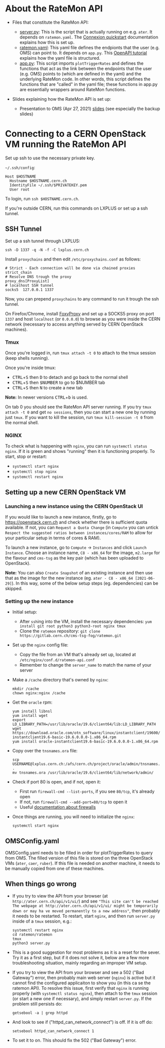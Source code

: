 # About the RateMon API

* Files that constitute the RateMon API:
    - [server.py](https://gitlab.cern.ch/cms-tsg-fog/ratemon/-/blob/master/ratemon/server.py): This is the script that is actually running on e.g. `ater`. It depends on `ratemon.yaml`. The [Connexion quickstart](https://connexion.readthedocs.io/en/latest/quickstart.html) documentation explains how this is set up.
    - [ratemon.yaml](https://gitlab.cern.ch/cms-tsg-fog/ratemon/-/blob/master/ratemon/api/ratemon.yaml): This yaml file defines the endpionts that the user (e.g. OMS) can point to. It depends on `app.py`. This [OpenAPI tutorial](https://idratherbewriting.com/learnapidoc/pubapis_openapi_tutorial_overview.html) explains how the yaml file is structured.
    - [app.py](https://gitlab.cern.ch/cms-tsg-fog/ratemon/-/blob/master/ratemon/app.py): This script imports `plotTriggerRates` and defines the functions that act as the link between the endpoints that the user (e.g. OMS) points to (which are defined in the yaml) and the underlying RateMon code. In other words, this script defines the functions that are "called" in the yaml file; these functions in app.py are essentially wrappers around RateMon functions.

* Slides explaining how the RateMon API is set up:
    - Presentation to OMS (Apr 27, 2021) [slides](https://indico.cern.ch/event/1032855/contributions/4337590/attachments/2234073/3786146/ratemon_update_for_oms_meeting_kmohrman.pdf) (see especially the backup slides)


# Connecting to a CERN OpenStack VM running the RateMon API

Set up ssh to use the necessary private key.

`~/.ssh/config`:

```
Host $HOSTNAME
  Hostname $HOSTNAME.cern.ch
  IdentityFile ~/.ssh/$PRIVATEKEY.pem
  User root
```

To login, run `ssh $HOSTNAME.cern.ch`.

If you're outside CERN, run this commands on LXPLUS or set up a ssh tunnel.

## SSH Tunnel

Set up a ssh tunnel through LXPLUS:
```
ssh -D 1337 -q -N -f -C lxplus.cern.ch
```

Install `proxychains` and then edit `/etc/proxychains.conf` as follows:

```
# Strict - Each connection will be done via chained proxies
strict_chain
# Resolve DNS trough the proxy
proxy_dns[ProxyList]
# localhost SSH tunnel
socks5  127.0.0.1 1337
```

Now, you can prepend `proxychains` to any command to run it trough the ssh tunnel.

On Firefox/Chrome, install [FoxyProxy](https://addons.mozilla.org/it/firefox/addon/foxyproxy-standard/) and set up a SOCKS5 proxy on port `1337` and host `localhost` (or `0.0.0.0`) to browse as you were inside the CERN network (necessary to access anything served by CERN OpenStack machines).


### Tmux

Once you're logged in, run `tmux attach -t 0` to attach to the tmux session (keep shells running).

Once you're inside tmux:

- <kbd>CTRL</kbd>+<kbd>S</kbd> then <kbd>D</kbd> to detach and go back to the normal shell
- <kbd>CTRL</kbd>+<kbd>S</kbd> then <kbd>$NUMBER</kbd> to go to $NUMBER tab
- <kbd>CTRL</kbd>+<kbd>S</kbd> then <kbd>N</kbd> to create a new tab

**Note:** In newer versions <kbd>CTRL</kbd>+<kbd>b</kbd> is used.

On tab 0 you should see the RateMon API server running. If you try `tmux attach -t 0` and get `no sessions`, then you can start a new one by running just `tmux`. If you want to kill the session, run `tmux kill-session -t 0` from the normal shell.

### NGINX

To check what is happening with `nginx`, you can run `systemctl status nginx`. If it is green and shows "running" then it is functioning properly. To start, stop or restart:
- `systemctl start nginx`
- `systemctl stop nginx`
- `systemctl restart nginx`

## Setting up a new CERN OpenStack VM

### Launching a new instance using the CERN OpenStack UI

If you would like to launch a new instance, firstly, go to https://openstack.cern.ch and check whether there is sufficient quota available. If not, you can `Request a Quota Change` (in `Compute` you can untick `Respect the suggested ratios between instances/cores/RAM` to allow for your particular setup in terms of cores & RAM).

To launch a new instance, go to `Compute` -> `Instances` and click `Launch Instance`. Choose an instance name, `C8 - x86_64` for the image, `m2.large` for the flavour and `cms-tsg` as the key pair (which has been uploaded to OpenStack). 

**Note:** You can also `Create Snapshot` of an existing instance and then use that as the image for the new instance (eg. `ater - C8 - x86_64 [2021-06-29]`). In this way, some of the below setup steps (eg. dependencies) can be skipped.

### Setting up the new instance

* Initial setup:
    - After `ssh`ing into the VM, install the necessary dependencies:
    `yum install git root python3 python3-root nginx tmux`
    - Clone the `ratemon` repository:
    `git clone https://gitlab.cern.ch/cms-tsg-fog/ratemon.git`

* Set up the `nginx` config file:
    - Copy the file from an VM that's already set up, located at `/etc/nginx/conf.d/ratemon-api.conf`
    - Remember to change the `server_name` to match the name of your server

* Make a `/cache` directory that's owned by `nginx`:
    ```
    mkdir /cache   
    chown nginx:nginx /cache
    ``` 

* Get the `oracle` rpm:
    ```
    yum install libnsl
    yum install wget
    export LD_LIBRARY_PATH=/usr/lib/oracle/19.6/client64/lib:LD_LIBRARY_PATH
    wget https://download.oracle.com/otn_software/linux/instantclient/19600/oracle-instantclient19.6-basic-19.6.0.0.0-1.x86_64.rpm
    yum install oracle-instantclient19.6-basic-19.6.0.0.0-1.x86_64.rpm
    ```

* Copy over the `tnsnames.ora` file:
    ```
    scp USERNAME@lxplus.cern.ch:/afs/cern.ch/project/oracle/admin/tnsnames.ora .
    mv tnsnames.ora /usr/lib/oracle/19.6/client64/lib/network/admin/
    ```    

* Check if port 80 is open, and if not, open it:
    - First run `firewall-cmd --list-ports`, if you see `80/tcp`, it's already open
    - If not, run `firewall-cmd --add-port=80/tcp` to open it
    - Useful [documentation about firewalls](https://access.redhat.com/documentation/en-us/red_hat_enterprise_linux/7/html/security_guide/sec-controlling_traffic#sec-Controlling_Ports_using_CLI)

* Once things are running, you will need to initialize the `nginx`:
    ```
    systemctl start nginx
    ```
## OMSConfig.yaml
OMSConfig.yaml needs to be filled in order for plotTriggerRates to query from OMS. 
The filled version of this file is stored on the three OpenStack VMs (`ater`, `caer`, `ruber`). If this file is needed on another machine, it needs to be manually copied from one of these machines. 

## When things go wrong

- If you try to view the API from your browser (at `http://ater.cern.ch/api/v1/ui/`) and see `"This site can't be reached The webpage at http://ater.cern.ch/api/v1/ui/ might be temporarily down or may ha
ve moved permanently to a new address"`, then probably it needs to be restarted. To restart, start `nginx`, and then run `server.py` inside of a `tmux` session, e.g.:
  ```
  systemctl restart nginx
  cd ratemon/ratemon
  tmux
  python3 server.py
  ```

- This is a good suggestion for most problems as it is a reset for the sever. Try it as a first step, but if it does not solve it, below are a few more troubleshooting situation, mainly regarding an improper VM setup.

- If you try to view the API from your browser and see a 502 ("Bad Gateway") error, then probably main web server (`nginx`) is active but it cannot find the configured applicaiton to show you (in this ca
se the ratemon API). To resolve this issue, first verify that `nginx` is running properly (with `systemctl status nginx`), then attach to the `tmux` session (or start a new one if necessary), and simply 
restart `server.py`. If the problem still persists do:
   ```
   getsebool -a | grep httpd
   ```

- And look to see if ("httpd_can_network_connect") is off. If it is off do:
   ```
   setsebool httpd_can_network_connect 1
   ```

- To set it to on. This should fix the 502 ("Bad Gateway") error. 

